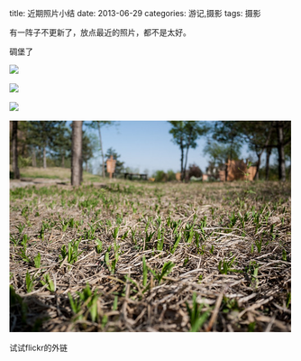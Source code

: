 title: 近期照片小结
date: 2013-06-29
categories: 游记,摄影
tags: 摄影

有一阵子不更新了，放点最近的照片，都不是太好。

碉堡了

![](images/P1050659.jpg)

![](images/P1050576.jpg)

![](images/P1050517.jpg)

[![P1050616](images/8769958962_4b645b515e.jpg)](http://www.flickr.com/photos/manybobo/8769958962/ "Flickr 上 manybobo 的 P1050616")

试试flickr的外链
